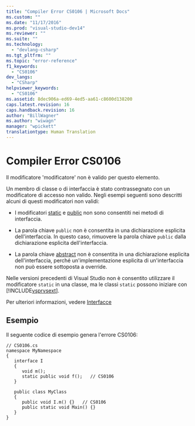 ```yaml
---
title: "Compiler Error CS0106 | Microsoft Docs"
ms.custom: ""
ms.date: "11/17/2016"
ms.prod: "visual-studio-dev14"
ms.reviewer: ""
ms.suite: ""
ms.technology: 
  - "devlang-csharp"
ms.tgt_pltfrm: ""
ms.topic: "error-reference"
f1_keywords: 
  - "CS0106"
dev_langs: 
  - "CSharp"
helpviewer_keywords: 
  - "CS0106"
ms.assetid: 8dec906a-ed69-4ed5-aa61-c8600d138200
caps.latest.revision: 16
caps.handback.revision: 16
author: "BillWagner"
ms.author: "wiwagn"
manager: "wpickett"
translationtype: Human Translation
---
```

# Compiler Error CS0106
Il modificatore 'modificatore' non è valido per questo elemento.  
  
 Un membro di classe o di interfaccia è stato contrassegnato con un modificatore di accesso non valido.  Negli esempi seguenti sono descritti alcuni di questi modificatori non validi:  
  
-   I modificatori [static](../../../csharp/language-reference/keywords/static.md) e [public](../../../csharp/language-reference/keywords/public.md) non sono consentiti nei metodi di interfaccia.  
  
-   La parola chiave `public` non è consentita in una dichiarazione esplicita dell'interfaccia.  In questo caso, rimuovere la parola chiave `public` dalla dichiarazione esplicita dell'interfaccia.  
  
-   La parola chiave [abstract](../../../csharp/language-reference/keywords/abstract.md) non è consentita in una dichiarazione esplicita dell'interfaccia, perché un'implementazione esplicita di un'interfaccia non può essere sottoposta a override.  
  
 Nelle versioni precedenti di Visual Studio non è consentito utilizzare il modificatore `static` in una classe, ma le classi `static` possono iniziare con [!INCLUDE[vsprvsext](../../../csharp/language-reference/compiler-messages/includes/vsprvsext_md.md)].  
  
 Per ulteriori informazioni, vedere [Interfacce](../../../csharp/programming-guide/interfaces/index.md)  
  
## Esempio  
 Il seguente codice di esempio genera l'errore CS0106:  
  
```  
// CS0106.cs  
namespace MyNamespace  
{  
   interface I  
   {  
      void m();  
      static public void f();   // CS0106  
   }  
  
   public class MyClass  
   {  
      public void I.m() {}   // CS0106  
      public static void Main() {}  
   }  
}  
```